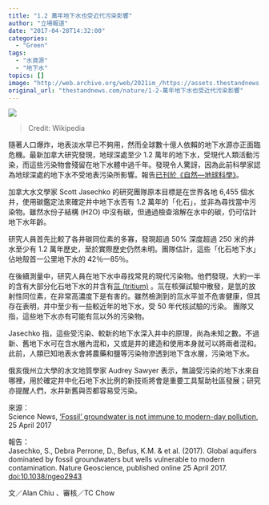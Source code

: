 ```yaml
---
title: "1.2 萬年地下水也受近代污染影響"
author: "立場報道"
date: "2017-04-28T14:32:00"
categories:
  - "Green"
tags:
  - "水資源"
  - "地下水"
topics: []
image: "http://web.archive.org/web/2021im_/https://assets.thestandnews.com/media/photos/bhaktapur-909812_1280_qWkJ6.jpg"
original_url: "thestandnews.com/nature/1-2-萬年地下水也受近代污染影響"
---
```

![](http://web.archive.org/web/2021im_/https://assets.thestandnews.com/media/photos/bhaktapur-909812_1280_qWkJ6.jpg)
> Credit: Wikipedia

隨著人口爆炸，地表淡水早已不夠用，然而全球數十億人依賴的地下水源亦正面臨危機。最新加拿大研究發現，地球深處至少 1.2 萬年的地下水，受現代人類活動污染，而這些污染物會殘留在地下水體中過千年。發現令人驚訝，因為此前科學家認為地球深處的地下水不受地表污染所影響。報告[已刊於《自然—地球科學》](http://web.archive.org/web/20211229135854/https://www.nature.com/ngeo/journal/vaop/ncurrent/full/ngeo2943.html)。

加拿大水文學家 Scott Jasechko 的研究團隊原本目標是在世界各地 6,455 個水井，使用碳鑑定法來確定井中地下水否有 1.2 萬年的「化石」，並非為尋找當中污染物。雖然水份子結構 (H2O) 中沒有碳，但通過檢查溶解在水中的碳，仍可估計地下水年齡。

研究人員首先比較了各井碳同位素的多寡，發現超過 50% 深度超過 250 米的井水至少有 1.2 萬年歷史，至於實際歷史仍然未明。團隊估計，這些「化石地下水」佔地殼首一公里地下水的 42％—85％。

在後續測量中，研究人員在地下水中尋找常見的現代污染物。他們發現，大約一半的含有大部分化石地下水的井含有[氚 (tritium)](http://web.archive.org/web/20211229135854/https://zh.wikipedia.org/wiki/%E6%B0%9A) 。氚在核彈試驗中散發，是氫的放射性同位素，在非常高濃度下是有害的。雖然檢測到的氚水平並不危害健康，但其存在表明，井中至少有一些較近年的地下水，受 50 年代核試驗的污染。 團隊又指，這些地下水亦有可能有氚以外的污染物。

Jasechko 指，這些受污染、較新的地下水深入井中的原理，尚為未知之數。不過新、舊地下水可在含水層內混和，又或是井的建造和使用本身就可以將兩者混和。此前，人類已知地表水會將農藥和鹽等污染物滲透到地下含水層，污染地下水。

俄亥俄州立大學的水文地質學家 Audrey Sawyer 表示，無論受污染的地下水來自哪裡，用於確定井中化石地下水比例的新技術將會是重要工具幫助社區發展；研究亦提醒人們，水井新舊與否都容易受污染。

來源：  
Science News, [‘Fossil’ groundwater is not immune to modern-day pollution](http://web.archive.org/web/20211229135854/https://www.sciencenews.org/article/fossil-groundwater-not-immune-modern-day-pollution), 25 April 2017

報告：  
Jasechko, S., Debra Perrone, D., Befus, K.M. & et al. (2017). Global aquifers dominated by fossil groundwaters but wells vulnerable to modern contamination. Nature Geoscience, published online 25 April 2017. [doi:10.1038/ngeo2943](http://web.archive.org/web/20211229135854/https://www.nature.com/ngeo/journal/vaop/ncurrent/full/ngeo2943.html)

文／Alan Chiu 、審核／TC Chow